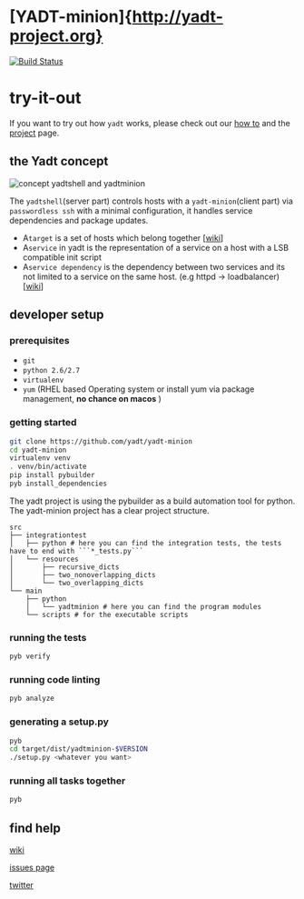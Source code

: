# [YADT-minion]{http://yadt-project.org}
[![Build Status](https://travis-ci.org/yadt/yadt-minion.svg?branch=master)](https://travis-ci.org/yadt/yadt-minion)

# try-it-out

If you want to try out how ```yadt``` works, please check out our [how to](https://github.com/yadt/try-it-yourself) and the [project](http://www.yadt-project.org/) page.

## the Yadt concept

![concept yadtshell and yadtminion](https://raw.githubusercontent.com/yadt/try-it-yourself/master/images/yadtshell_to_yadtminion.png)

The ```yadtshell```(server part) controls hosts with a ```yadt-minion```(client part) via ```passwordless ssh``` with a minimal configuration, it handles service dependencies and package updates.
- A```target``` is a set of hosts which belong together [[wiki](https://github.com/yadt/yadtshell/wiki/Target)]
- A```service``` in yadt is the representation of a service on a host with a LSB compatible init script
- A```service dependency``` is the dependency between two services and its not limited to a service on the same host. (e.g httpd -> loadbalancer) [[wiki](https://github.com/yadt/yadtshell/wiki/Metatargets,-Dependencies-and-Readonly-Services)]

## developer setup

### prerequisites
- ```git```
- ```python 2.6/2.7```
- ```virtualenv```
- ```yum```
(RHEL based Operating system or install yum via package management, **no chance on macos**
)

### getting started

```bash
git clone https://github.com/yadt/yadt-minion
cd yadt-minion
virtualenv venv
. venv/bin/activate
pip install pybuilder
pyb install_dependencies
```

The yadt project is using the pybuilder as a build automation tool for python. The yadt-minion project has a clear project structure.

```
src
├── integrationtest
│   ├── python # here you can find the integration tests, the tests have to end with ```*_tests.py```
│   └── resources
│       ├── recursive_dicts
│       ├── two_nonoverlapping_dicts
│       └── two_overlapping_dicts
└── main
    ├── python
    │   └── yadtminion # here you can find the program modules
    └── scripts # for the executable scripts
```

### running the tests
```bash
pyb verify
```

### running code linting

```bash
pyb analyze
```

### generating a setup.py
```bash
pyb
cd target/dist/yadtminion-$VERSION
./setup.py <whatever you want>
```

### running all tasks together
```bash
pyb
```

## find help

[wiki](https://github.com/yadt/yadtshell/wiki/)

[issues page](https://github.com/yadt/yadt-minion/issues)

[twitter](https://twitter.com/yadtproject)
